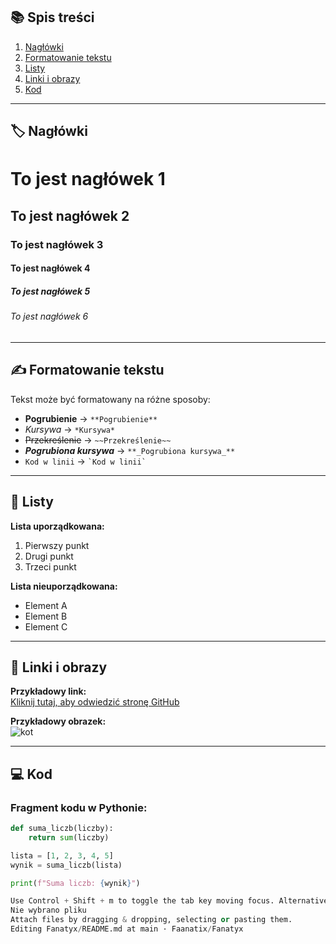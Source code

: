 
## 📚 Spis treści

1. [Nagłówki](#nagłówki)
2. [Formatowanie tekstu](#formatowanie-tekstu)
3. [Listy](#listy)
4. [Linki i obrazy](#linki-i-obrazy)
5. [Kod](#kod)

---

## 🏷 Nagłówki

# To jest nagłówek 1
## To jest nagłówek 2
### To jest nagłówek 3
#### To jest nagłówek 4
##### To jest nagłówek 5
###### To jest nagłówek 6

---

## ✍️ Formatowanie tekstu

Tekst może być formatowany na różne sposoby:

- **Pogrubienie** → `**Pogrubienie**`
- *Kursywa* → `*Kursywa*`
- ~~Przekreślenie~~ → `~~Przekreślenie~~`
- **_Pogrubiona kursywa_** → `**_Pogrubiona kursywa_**`
- `Kod w linii` → `` `Kod w linii` ``

---

## 📌 Listy

**Lista uporządkowana:**
1. Pierwszy punkt
2. Drugi punkt
3. Trzeci punkt

**Lista nieuporządkowana:**
- Element A
- Element B
- Element C

---

## 🔗 Linki i obrazy

**Przykładowy link:**  
[Kliknij tutaj, aby odwiedzić stronę GitHub](https://github.com)

**Przykładowy obrazek:**  
![kot](https://i.imgur.com/e9qWzqL.jpeg)

---

## 💻 Kod

### Fragment kodu w Pythonie:

```python
def suma_liczb(liczby):
    return sum(liczby)

lista = [1, 2, 3, 4, 5]
wynik = suma_liczb(lista)

print(f"Suma liczb: {wynik}")

Use Control + Shift + m to toggle the tab key moving focus. Alternatively, use esc then tab to move to the next interactive element on the page.
Nie wybrano pliku
Attach files by dragging & dropping, selecting or pasting them.
Editing Fanatyx/README.md at main · Faanatix/Fanatyx
